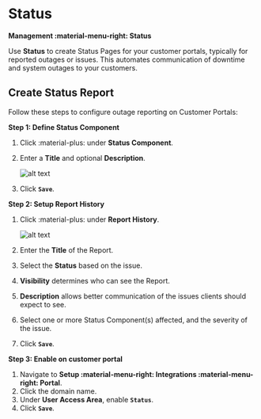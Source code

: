 # Status

**Management :material-menu-right: Status**

Use **Status** to create Status Pages for your customer portals, typically for reported outages or issues. This automates communication of downtime and system outages to your customers.

## Create Status Report

Follow these steps to configure outage reporting on Customer Portals:

**Step 1: Define Status Component**

1. Click :material-plus: under **Status Component**.
2. Enter a **Title** and optional **Description**.

    ![alt text][system-status-2]

3. Click **`Save`**.

**Step 2: Setup Report History**

1. Click :material-plus: under **Report History**.

    ![alt text][system-status-3]

2. Enter the **Title** of the Report.
3. Select the **Status** based on the issue.
4. **Visibility** determines who can see the Report.
5. **Description** allows better communication of the issues clients should expect to see.
6. Select one or more Status Component(s) affected, and the severity of the issue.
7. Click **`Save`**.

**Step 3: Enable on customer portal**

1. Navigate to **Setup :material-menu-right: Integrations :material-menu-right: Portal**.
2. Click the domain name.
3. Under **User Access Area**, enable **`Status`**.
4. Click **`Save`**.

[system-status-2]: /misc/img/264.png "system-status-2"
[system-status-3]: /misc/img/265.png "system-status-3"
